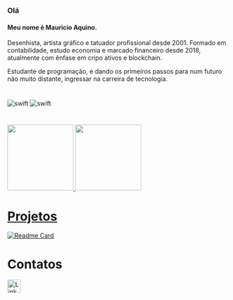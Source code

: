 ### Olá 


#### Meu nome é Mauricio Aquino.
Desenhista, artista gráfico e tatuador profissional desde 2001. Formado em contabilidade, estudo economia e marcado financeiro desde 2018, atualmente com ênfase em cripo ativos e blockchain.

Estudante de programação, e dando os primeiros passos para num futuro não muito distante, ingressar na carreira de tecnologia. 
#
![swift](https://img.shields.io/badge/mac%20os-000000?style=for-the-badge&logo=apple&logoColor=white)
![swift](https://img.shields.io/badge/Windows-0078D6?style=for-the-badge&logo=windows&logoColor=white)
#

<div>
  <a href="https://github.com/aquino.mauricio">
  <img height="150em" src="https://github-readme-stats.vercel.app/api?username=aquino-mauricio&show_icons=true&theme=dark&include_all_commits=true&count_private=true"/>
  <img height="150em" src="https://github-readme-stats.vercel.app/api/top-langs/?username=aquino-mauricio&layout=compact&langs_count=7&theme=dark"/>
</div>

# Projetos

[![Readme Card](https://github-readme-stats.vercel.app/api/pin/?username=aquino-mauricio&repo=devweek-aquino.github.io)](https://aquino-mauricio.github.io/devweek-aquino.github.io/)

# Contatos

[<img src='https://img.shields.io/badge/LinkedIn-0077B5?style=for-the-badge&logo=linkedin&logoColor=white' alt='Linkedin' height='30'>](https://www.linkedin.com/in/mauricioaquino/)
